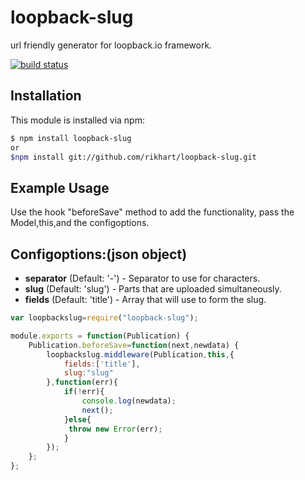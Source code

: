 # loopback-slug

url friendly generator for loopback.io framework.

[![build status](https://secure.travis-ci.org/rikhart/loopback-slug.png)](http://travis-ci.org/rikhart/loopback-slug)

## Installation

This module is installed via npm:

``` bash
$ npm install loopback-slug
or
$npm install git://github.com/rikhart/loopback-slug.git
```

## Example Usage
Use the hook "beforeSave" method to add the functionality, pass the Model,this,and the configoptions.

## Configoptions:(json object)
* **separator** (Default: '-') - Separator to use for characters.
* **slug** (Default: 'slug') - Parts that are uploaded simultaneously.
* **fields** (Default: 'title') - Array that will use to form the slug.

``` js
var loopbackslug=require("loopback-slug");

module.exports = function(Publication) {
    Publication.beforeSave=function(next,newdata) {
        loopbackslug.middleware(Publication,this,{
            fields:['title'],
            slug:"slug"
        },function(err){
            if(!err){
                console.log(newdata);
                next();
            }else{
             throw new Error(err);
            }
        });
    };
};

```
